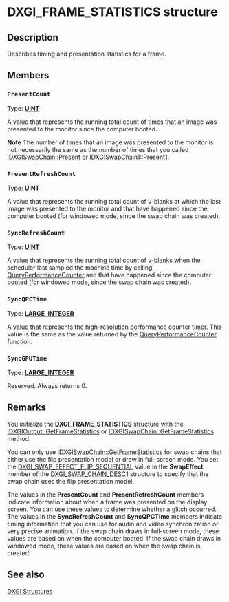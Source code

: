 # DXGI_FRAME_STATISTICS structure

## Description

Describes timing and presentation statistics for a frame.

## Members

### `PresentCount`

Type: **[UINT](https://learn.microsoft.com/windows/desktop/WinProg/windows-data-types)**

A value that represents the running total count of times that an image was presented to the monitor since the computer booted.

**Note** The number of times that an image was presented to the monitor is not necessarily the same as the number of times
that you called [IDXGISwapChain::Present](https://learn.microsoft.com/windows/desktop/api/dxgi/nf-dxgi-idxgiswapchain-present) or [IDXGISwapChain1::Present1](https://learn.microsoft.com/windows/desktop/api/dxgi1_2/nf-dxgi1_2-idxgiswapchain1-present1).

### `PresentRefreshCount`

Type: **[UINT](https://learn.microsoft.com/windows/desktop/WinProg/windows-data-types)**

A value that represents the running total count of v-blanks at which the last image was presented to the monitor and that have happened since the computer booted (for windowed mode, since the swap chain was created).

### `SyncRefreshCount`

Type: **[UINT](https://learn.microsoft.com/windows/desktop/WinProg/windows-data-types)**

A value that represents the running total count of v-blanks when the scheduler last sampled the machine time by calling [QueryPerformanceCounter](https://learn.microsoft.com/windows/desktop/api/profileapi/nf-profileapi-queryperformancecounter) and that have happened since the computer booted (for windowed mode, since the swap chain was created).

### `SyncQPCTime`

Type: **[LARGE_INTEGER](https://learn.microsoft.com/windows/win32/api/winnt/ns-winnt-large_integer-r1)**

A value that represents the high-resolution performance counter timer.
This value is the same as the value returned by the [QueryPerformanceCounter](https://learn.microsoft.com/windows/desktop/api/profileapi/nf-profileapi-queryperformancecounter)
function.

### `SyncGPUTime`

Type: **[LARGE_INTEGER](https://learn.microsoft.com/windows/win32/api/winnt/ns-winnt-large_integer-r1)**

Reserved. Always returns 0.

## Remarks

You initialize the **DXGI_FRAME_STATISTICS** structure with the [IDXGIOutput::GetFrameStatistics](https://learn.microsoft.com/windows/desktop/api/dxgi/nf-dxgi-idxgioutput-getframestatistics) or [IDXGISwapChain::GetFrameStatistics](https://learn.microsoft.com/windows/desktop/api/dxgi/nf-dxgi-idxgiswapchain-getframestatistics) method.

You can only use [IDXGISwapChain::GetFrameStatistics](https://learn.microsoft.com/windows/desktop/api/dxgi/nf-dxgi-idxgiswapchain-getframestatistics) for swap chains that either use the flip presentation model or draw in full-screen mode. You set the [DXGI_SWAP_EFFECT_FLIP_SEQUENTIAL](https://learn.microsoft.com/windows/desktop/api/dxgi/ne-dxgi-dxgi_swap_effect) value in the **SwapEffect** member of the [DXGI_SWAP_CHAIN_DESC1](https://learn.microsoft.com/windows/desktop/api/dxgi1_2/ns-dxgi1_2-dxgi_swap_chain_desc1) structure to specify that the swap chain uses the flip presentation model.

The values in the **PresentCount** and **PresentRefreshCount** members indicate information about when a frame was presented on the display screen. You can use these values to determine whether a glitch occurred. The values in the **SyncRefreshCount** and **SyncQPCTime** members indicate timing information that you can use for audio and video synchronization or very precise animation. If the swap chain draws in full-screen mode, these values are based on when the computer booted.
If the swap chain draws in windowed mode, these values are based on when the swap chain is created.

## See also

[DXGI Structures](https://learn.microsoft.com/windows/desktop/direct3ddxgi/d3d10-graphics-reference-dxgi-structures)